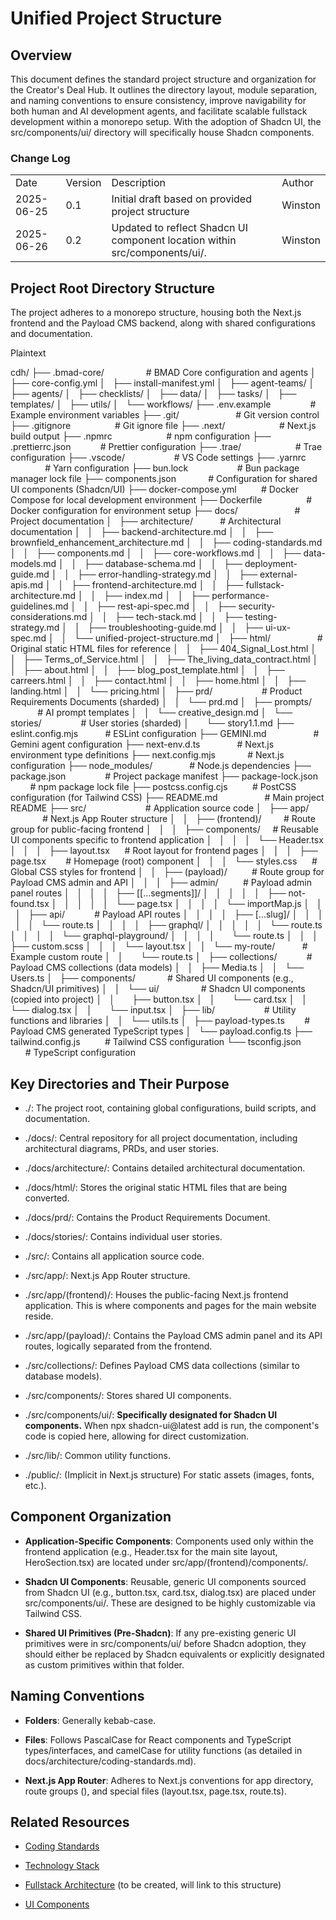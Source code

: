 # **Unified Project Structure**



## **Overview**

This document defines the standard project structure and organization for the Creator's Deal Hub. It outlines the directory layout, module separation, and naming conventions to ensure consistency, improve navigability for both human and AI development agents, and facilitate scalable fullstack development within a monorepo setup. With the adoption of Shadcn UI, the src/components/ui/ directory will specifically house Shadcn components.

### **Change Log**




|            |         |                                                                            |         |
| ---------- | ------- | -------------------------------------------------------------------------- | ------- |
| Date       | Version | Description                                                                | Author  |
| 2025-06-25 | 0.1     | Initial draft based on provided project structure                          | Winston |
| 2025-06-26 | 0.2     | Updated to reflect Shadcn UI component location within src/components/ui/. | Winston |


## **Project Root Directory Structure**

The project adheres to a monorepo structure, housing both the Next.js frontend and the Payload CMS backend, along with shared configurations and documentation.

Plaintext



cdh/
├── .bmad-core/                 # BMAD Core configuration and agents
│   ├── core-config.yml
│   ├── install-manifest.yml
│   ├── agent-teams/
│   ├── agents/
│   ├── checklists/
│   ├── data/
│   ├── tasks/
│   ├── templates/
│   ├── utils/
│   └── workflows/
├── .env.example                # Example environment variables
├── .git/                       # Git version control
├── .gitignore                  # Git ignore file
├── .next/                      # Next.js build output
├── .npmrc                      # npm configuration
├── .prettierrc.json            # Prettier configuration
├── .trae/                      # Trae configuration
├── .vscode/                    # VS Code settings
├── .yarnrc                     # Yarn configuration
├── bun.lock                    # Bun package manager lock file
├── components.json             # Configuration for shared UI components (Shadcn/UI)
├── docker-compose.yml          # Docker Compose for local development environment
├── Dockerfile                  # Docker configuration for environment setup
├── docs/                       # Project documentation
│   ├── architecture/           # Architectural documentation
│   │   ├── backend-architecture.md
│   │   ├── brownfield_enhancement_architecture.md
│   │   ├── coding-standards.md
│   │   ├── components.md
│   │   ├── core-workflows.md
│   │   ├── data-models.md
│   │   ├── database-schema.md
│   │   ├── deployment-guide.md
│   │   ├── error-handling-strategy.md
│   │   ├── external-apis.md
│   │   ├── frontend-architecture.md
│   │   ├── fullstack-architecture.md
│   │   ├── index.md
│   │   ├── performance-guidelines.md
│   │   ├── rest-api-spec.md
│   │   ├── security-considerations.md
│   │   ├── tech-stack.md
│   │   ├── testing-strategy.md
│   │   ├── troubleshooting-guide.md
│   │   ├── ui-ux-spec.md
│   │   └── unified-project-structure.md
│   ├── html/                   # Original static HTML files for reference
│   │   ├── 404_Signal_Lost.html
│   │   ├── Terms_of_Service.html
│   │   ├── The_living_data_contract.html
│   │   ├── about.html
│   │   ├── blog_post_template.html
│   │   ├── carreers.html
│   │   ├── contact.html
│   │   ├── home.html
│   │   ├── landing.html
│   │   └── pricing.html
│   ├── prd/                    # Product Requirements Documents (sharded)
│   │   └── prd.md
│   ├── prompts/                # AI prompt templates
│   │   └── creative_design.md
│   └── stories/                # User stories (sharded)
│       └── story1.1.md
├── eslint.config.mjs           # ESLint configuration
├── GEMINI.md                   # Gemini agent configuration
├── next-env.d.ts               # Next.js environment type definitions
├── next.config.mjs             # Next.js configuration
├── node_modules/               # Node.js dependencies
├── package.json                # Project package manifest
├── package-lock.json           # npm package lock file
├── postcss.config.cjs          # PostCSS configuration (for Tailwind CSS)
├── README.md                   # Main project README
├── src/                        # Application source code
│   ├── app/                    # Next.js App Router structure
│   │   ├── (frontend)/         # Route group for public-facing frontend
│   │   │   ├── components/     # Reusable UI components specific to frontend application
│   │   │   │   └── Header.tsx
│   │   │   ├── layout.tsx      # Root layout for frontend pages
│   │   │   ├── page.tsx        # Homepage (root) component
│   │   │   └── styles.css      # Global CSS styles for frontend
│   │   ├── (payload)/          # Route group for Payload CMS admin and API
│   │   │   ├── admin/          # Payload admin panel routes
│   │   │   │   ├── [[...segments]]/
│   │   │   │   │   ├── not-found.tsx
│   │   │   │   │   └── page.tsx
│   │   │   │   └── importMap.js
│   │   │   ├── api/            # Payload API routes
│   │   │   │   ├── [...slug]/
│   │   │   │   │   └── route.ts
│   │   │   │   ├── graphql/
│   │   │   │   │   └── route.ts
│   │   │   │   └── graphql-playground/
│   │   │   │       └── route.ts
│   │   │   ├── custom.scss
│   │   │   └── layout.tsx
│   │   └── my-route/           # Example custom route
│   │       └── route.ts
│   ├── collections/            # Payload CMS collections (data models)
│   │   ├── Media.ts
│   │   └── Users.ts
│   ├── components/             # Shared UI components (e.g., Shadcn/UI primitives)
│   │   └── ui/                 # Shadcn UI components (copied into project)
│   │       ├── button.tsx
│   │       └── card.tsx
│   │       └── dialog.tsx
│   │       └── input.tsx
│   ├── lib/                    # Utility functions and libraries
│   │   └── utils.ts
│   ├── payload-types.ts        # Payload CMS generated TypeScript types
│   └── payload.config.ts
├── tailwind.config.js          # Tailwind CSS configuration
└── tsconfig.json               # TypeScript configuration


## **Key Directories and Their Purpose**

- ./: The project root, containing global configurations, build scripts, and documentation.

- ./docs/: Central repository for all project documentation, including architectural diagrams, PRDs, and user stories.

* ./docs/architecture/: Contains detailed architectural documentation.

* ./docs/html/: Stores the original static HTML files that are being converted.

* ./docs/prd/: Contains the Product Requirements Document.

* ./docs/stories/: Contains individual user stories.

- ./src/: Contains all application source code.

* ./src/app/: Next.js App Router structure.

- ./src/app/(frontend)/: Houses the public-facing Next.js frontend application. This is where components and pages for the main website reside.

- ./src/app/(payload)/: Contains the Payload CMS admin panel and its API routes, logically separated from the frontend.

* ./src/collections/: Defines Payload CMS data collections (similar to database models).

* ./src/components/: Stores shared UI components.

- ./src/components/ui/: **Specifically designated for Shadcn UI components.** When npx shadcn-ui\@latest add <component> is run, the component's code is copied here, allowing for direct customization.

* ./src/lib/: Common utility functions.

- ./public/: (Implicit in Next.js structure) For static assets (images, fonts, etc.).


## **Component Organization**

- **Application-Specific Components**: Components used only within the frontend application (e.g., Header.tsx for the main site layout, HeroSection.tsx) are located under src/app/(frontend)/components/.

- **Shadcn UI Components**: Reusable, generic UI components sourced from Shadcn UI (e.g., button.tsx, card.tsx, dialog.tsx) are placed under src/components/ui/. These are designed to be highly customizable via Tailwind CSS.

- **Shared UI Primitives (Pre-Shadcn)**: If any pre-existing generic UI primitives were in src/components/ui/ before Shadcn adoption, they should either be replaced by Shadcn equivalents or explicitly designated as custom primitives within that folder.

## **Naming Conventions**

- **Folders**: Generally kebab-case.

- **Files**: Follows PascalCase for React components and TypeScript types/interfaces, and camelCase for utility functions (as detailed in docs/architecture/coding-standards.md).

- **Next.js App Router**: Adheres to Next.js conventions for app directory, route groups (), and special files (layout.tsx, page.tsx, route.ts).

## **Related Resources**

- [Coding Standards](./coding-standards.md)

- [Technology Stack](./tech-stack.md)

- [Fullstack Architecture](./fullstack-architecture.md) (to be created, will link to this structure)

- [UI Components](./components.md)